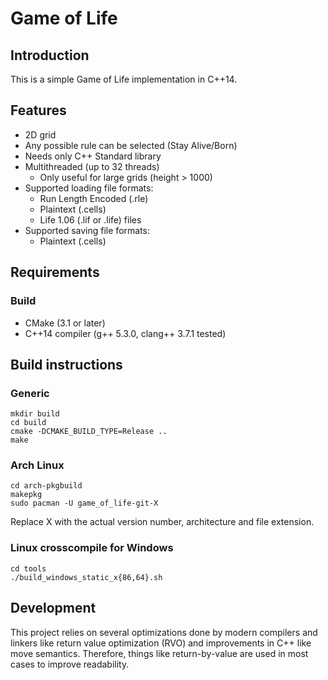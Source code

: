 # Game of Life

## Introduction
This is a simple Game of Life implementation in C++14.

## Features
* 2D grid
* Any possible rule can be selected (Stay Alive/Born)
* Needs only C++ Standard library
* Multithreaded (up to 32 threads)
  * Only useful for large grids (height > 1000)
* Supported loading file formats:
  * Run Length Encoded (.rle)
  * Plaintext (.cells)
  * Life 1.06 (.lif or .life) files
* Supported saving file formats:
  * Plaintext (.cells)

## Requirements
### Build
* CMake (3.1 or later)
* C++14 compiler (g++ 5.3.0, clang++ 3.7.1 tested)

## Build instructions
### Generic
    mkdir build
    cd build
    cmake -DCMAKE_BUILD_TYPE=Release ..
    make

### Arch Linux
    cd arch-pkgbuild
    makepkg
    sudo pacman -U game_of_life-git-X
Replace X with the actual version number, architecture and file extension.

### Linux crosscompile for Windows
    cd tools
    ./build_windows_static_x{86,64}.sh

## Development
This project relies on several optimizations done by modern compilers and
linkers like return value optimization (RVO) and improvements in C++ like
move semantics. Therefore, things like return-by-value are used in most
cases to improve readability.
